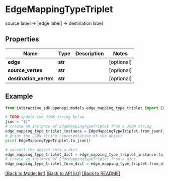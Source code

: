 # EdgeMappingTypeTriplet

source label -> [edge label] -> destination label

## Properties

Name | Type | Description | Notes
------------ | ------------- | ------------- | -------------
**edge** | **str** |  | [optional] 
**source_vertex** | **str** |  | [optional] 
**destination_vertex** | **str** |  | [optional] 

## Example

```python
from interactive_sdk.openapi.models.edge_mapping_type_triplet import EdgeMappingTypeTriplet

# TODO update the JSON string below
json = "{}"
# create an instance of EdgeMappingTypeTriplet from a JSON string
edge_mapping_type_triplet_instance = EdgeMappingTypeTriplet.from_json(json)
# print the JSON string representation of the object
print EdgeMappingTypeTriplet.to_json()

# convert the object into a dict
edge_mapping_type_triplet_dict = edge_mapping_type_triplet_instance.to_dict()
# create an instance of EdgeMappingTypeTriplet from a dict
edge_mapping_type_triplet_form_dict = edge_mapping_type_triplet.from_dict(edge_mapping_type_triplet_dict)
```
[[Back to Model list]](../README.md#documentation-for-models) [[Back to API list]](../README.md#documentation-for-api-endpoints) [[Back to README]](../README.md)



